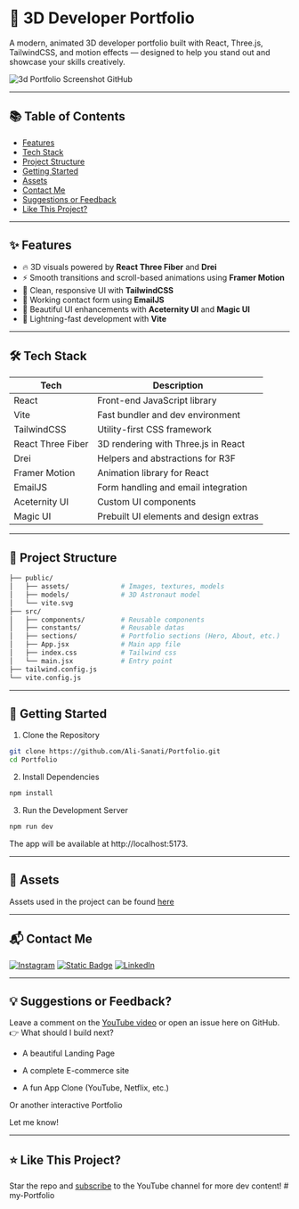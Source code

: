 # 🚀 3D Developer Portfolio

A modern, animated 3D developer portfolio built with React, Three.js, TailwindCSS, and motion effects — designed to help you stand out and showcase your skills creatively.

![3d Portfolio Screenshot GitHub](https://github.com/user-attachments/assets/9b0ed20e-074e-4f2a-81d8-20c9da751e9e)

---

## 📚 Table of Contents

- [Features](#-features)
- [Tech Stack](#-tech-stack)
- [Project Structure](#-project-structure)
- [Getting Started](#-getting-started)
- [Assets](#-assets)
- [Contact Me](#-contact-me)
- [Suggestions or Feedback](#-suggestions-or-feedback)
- [Like This Project?](#-like-this-project)

---

## ✨ Features

- 🔥 3D visuals powered by **React Three Fiber** and **Drei**
- ⚡ Smooth transitions and scroll-based animations using **Framer Motion**
- 🎨 Clean, responsive UI with **TailwindCSS**
- 💌 Working contact form using **EmailJS**
- 🧱 Beautiful UI enhancements with **Aceternity UI** and **Magic UI**
- 🚀 Lightning-fast development with **Vite**

---

## 🛠 Tech Stack

| Tech              | Description                           |
|-------------------|---------------------------------------|
| React             | Front-end JavaScript library          |
| Vite              | Fast bundler and dev environment      |
| TailwindCSS       | Utility-first CSS framework           |
| React Three Fiber | 3D rendering with Three.js in React   |
| Drei              | Helpers and abstractions for R3F      |
| Framer Motion     | Animation library for React           |
| EmailJS           | Form handling and email integration   |
| Aceternity UI     | Custom UI components                  |
| Magic UI          | Prebuilt UI elements and design extras|

---

## 📁 Project Structure

```bash
├── public/
│   ├── assets/             # Images, textures, models
│   ├── models/             # 3D Astronaut model
│   └── vite.svg
├── src/
│   ├── components/         # Reusable components
│   ├── constants/          # Reusable datas
│   ├── sections/           # Portfolio sections (Hero, About, etc.)
│   ├── App.jsx             # Main app file
│   ├── index.css           # Tailwind css
│   └── main.jsx            # Entry point
├── tailwind.config.js
└── vite.config.js
```

---

## 🚀 Getting Started
1. Clone the Repository
```bash
git clone https://github.com/Ali-Sanati/Portfolio.git
cd Portfolio
```
2. Install Dependencies
```bash
npm install
```
3. Run the Development Server
```bash
npm run dev
```
The app will be available at http://localhost:5173.

---

## 🔗 Assets
Assets used in the project can be found [here](https://github.com/user-attachments/files/19820923/public.zip)

---

## 📬 Contact Me
[![Instagram](https://img.shields.io/badge/Instagram-%23E4405F.svg?logo=Instagram&logoColor=white)](https://www.instagram.com/ali.sanatidev/reels/) 
[![Static Badge](https://img.shields.io/badge/Youtube-%23FF0033?style=flat&logo=youtube)](https://www.youtube.com/channel/UCZhtUWTtk3bGJiMPN9T4HWA)
[![LinkedIn](https://img.shields.io/badge/LinkedIn-%230077B5.svg?logo=linkedin&logoColor=white)](https://www.linkedin.com/in/ali-sanati/) 

---

## 💡 Suggestions or Feedback?
Leave a comment on the [YouTube video](https://youtu.be/S9UQItTpwUQ) or open an issue here on GitHub.<br/>
👉 What should I build next?

- A beautiful Landing Page

- A complete E-commerce site

- A fun App Clone (YouTube, Netflix, etc.)

Or another interactive Portfolio

Let me know!

---

## ⭐ Like This Project?
Star the repo and [subscribe](https://www.youtube.com/channel/UCZhtUWTtk3bGJiMPN9T4HWA??sub_confirmation=1) to the YouTube channel for more dev content!
#   m y - P o r t f o l i o  
 
